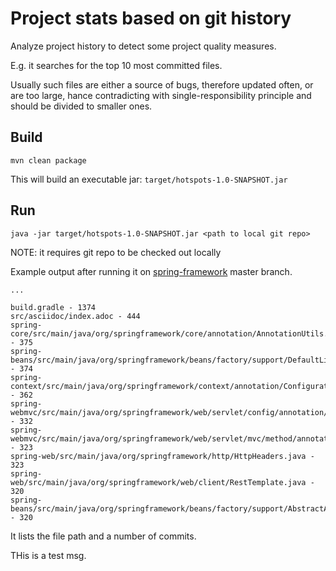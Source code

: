 # Project stats based on git history

Analyze project history to detect some project quality measures. 

E.g. it searches for the top 10 most committed files.

Usually such files are either a source of bugs, therefore updated often, or are too large, hance
contradicting with single-responsibility principle and should be divided to smaller ones.


## Build

```
mvn clean package
```
This will build an executable jar: `target/hotspots-1.0-SNAPSHOT.jar`

## Run

```
java -jar target/hotspots-1.0-SNAPSHOT.jar <path to local git repo>
```

NOTE: it requires git repo to be checked out locally


Example output after running it on [spring-framework](https://github.com/spring-projects/spring-framework) master branch.

```
...

build.gradle - 1374
src/asciidoc/index.adoc - 444
spring-core/src/main/java/org/springframework/core/annotation/AnnotationUtils.java - 375
spring-beans/src/main/java/org/springframework/beans/factory/support/DefaultListableBeanFactory.java - 374
spring-context/src/main/java/org/springframework/context/annotation/ConfigurationClassParser.java - 362
spring-webmvc/src/main/java/org/springframework/web/servlet/config/annotation/WebMvcConfigurationSupport.java - 332
spring-webmvc/src/main/java/org/springframework/web/servlet/mvc/method/annotation/RequestMappingHandlerAdapter.java - 323
spring-web/src/main/java/org/springframework/http/HttpHeaders.java - 323
spring-web/src/main/java/org/springframework/web/client/RestTemplate.java - 320
spring-beans/src/main/java/org/springframework/beans/factory/support/AbstractAutowireCapableBeanFactory.java - 320

```

It lists the file path and a number of commits.


THis is a test msg.
